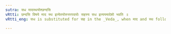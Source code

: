 ```yaml
---
sutra: सध मादस्थयोश्छन्दसि
vRtti: छन्दसि विषये माद स्थ इत्येतयोरुत्तरपदयोः सहस्य सध इत्ययमादेशो भवति ॥
vRtti_eng: सध is substituted for सह in the _Veda_, when माद and स्थ follow.

---
```

